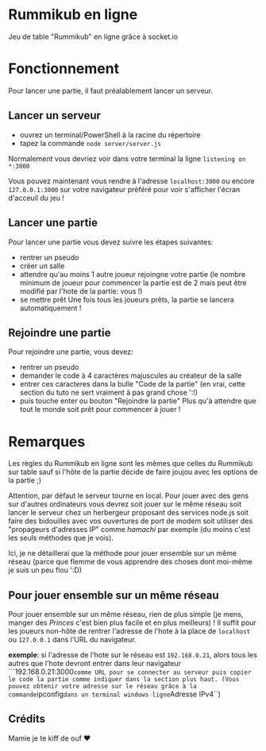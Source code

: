# Rummikub en ligne
Jeu de table "Rummikub" en ligne grâce à socket.io

# Fonctionnement

Pour lancer une partie, il faut préalablement lancer un serveur.

## Lancer un serveur

- ouvrez un terminal/PowerShell à la racine du répertoire
- tapez la commande ``node server/server.js``

Normalement vous devriez voir dans votre terminal la ligne 
``listening on *:3000``

Vous pouvez maintenant vous rendre à l'adresse ``localhost:3000`` ou encore ``127.0.0.1:3000`` sur votre navigateur préféré pour voir s'afficher l'écran d'acceuil du jeu !

## Lancer une partie

Pour lancer une partie vous devez suivre les étapes suivantes:
- rentrer un pseudo
- créer un salle
- attendre qu'au moins 1 autre joueur rejoingne votre partie (le nombre minimum de joueur pour commencer la partie est de 2 mais peut être modifié par l'hote de la partie: vous !)
- se mettre prêt
Une fois tous les joueurs prêts, la partie se lancera automatiquement !

## Rejoindre une partie

Pour rejoindre une partie, vous devez:
- rentrer un pseudo
- demander le code à 4 caractères majuscules au créateur de la salle
- entrer ces caracteres dans la bulle "Code de la partie" (en vrai, cette section du tuto ne sert vraiment à pas grand chose ':!)
- puis touche enter ou bouton "Rejoindre la partie"
Plus qu'à attendre que tout le monde soit prêt pour commencer à jouer !

# Remarques

Les règles du Rummikub en ligne sont les mêmes que celles du Rummikub sur table sauf si l'hôte de la partie décide de faire joujou avec les options de la partie ;)

Attention, par défaut le serveur tourne en local. Pour jouer avec des gens sur d'autres ordinateurs vous devrez soit jouer sur le même réseau soit lancer le serveur chez un herbergeur proposant des services node.js soit faire des bidouilles avec vos ouvertures de port de modem soit utiliser des "propageurs d'adresses IP" comme _hamachi_ par exemple (du moins c'est les seuls méthodes que je vois).

Ici, je ne détaillerai que la méthode pour jouer ensemble sur un même réseau (parce que flemme de vous apprendre des choses dont moi-même je suis un peu flou ':D)

## Pour jouer ensemble sur un même réseau

Pour jouer ensemble sur un même réseau, rien de plus simple (je mens, manger des _Princes_ c'est bien plus facile et en plus meilleurs) ! Il suffit pour les joueurs non-hôte de rentrer l'adresse de l'hote à la place de ``localhost`` ou ``127.0.0.1`` dans l'URL du navigateur.

__exemple__: si l'adresse de l'hote sur le réseau est ``192.168.0.21``, alors tous les autres que l'hote devront entrer dans leur navigateur ```192.168.0.21:3000`` comme URL pour se connecter au serveur puis copier le code la partie comme indiquer dans la section plus haut. (Vous pouvez obtenir votre adresse sur le réseau grâce à la commande ``ipconfig`` dans un terminal windows ligne ``Adresse IPv4``)

## Crédits

Mamie je te kiff de ouf ❤️
